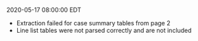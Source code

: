2020-05-17 08:00:00 EDT


- Extraction failed for case summary tables from page 2
- Line list tables were not parsed correctly and are not included
